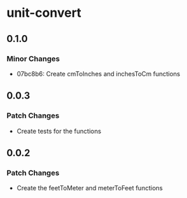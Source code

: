# unit-convert

## 0.1.0

### Minor Changes

- 07bc8b6: Create cmToInches and inchesToCm functions

## 0.0.3

### Patch Changes

- Create tests for the functions

## 0.0.2

### Patch Changes

- Create the feetToMeter and meterToFeet functions

